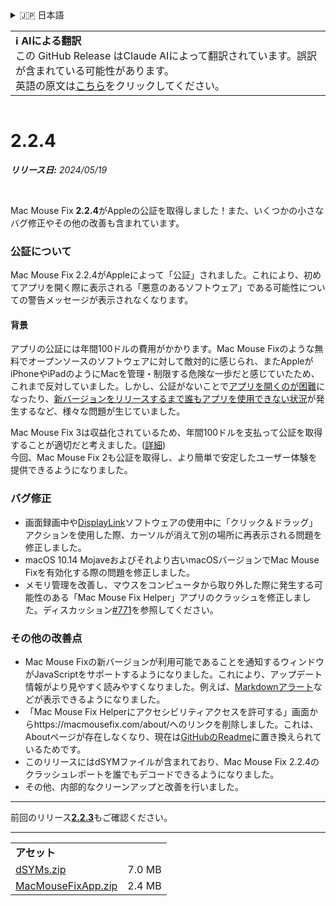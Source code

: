 <details>
<summary>🇯🇵 日本語</summary>

[🇬🇧 English (GitHub)](https://github.com/noah-nuebling/mac-mouse-fix/releases/tag/2.2.4)\
[🇦🇩 Català](https://redirect.macmousefix.com/?target=mmf-release&tag=2.2.4&locale=ca)\
[🇩🇪 Deutsch](https://redirect.macmousefix.com/?target=mmf-release&tag=2.2.4&locale=de)\
[🇪🇸 Español](https://redirect.macmousefix.com/?target=mmf-release&tag=2.2.4&locale=es)\
[🇫🇷 Français](https://redirect.macmousefix.com/?target=mmf-release&tag=2.2.4&locale=fr)\
[🇮🇩 Indonesia](https://redirect.macmousefix.com/?target=mmf-release&tag=2.2.4&locale=id)\
[🇮🇹 Italiano](https://redirect.macmousefix.com/?target=mmf-release&tag=2.2.4&locale=it)\
[🇭🇺 Magyar](https://redirect.macmousefix.com/?target=mmf-release&tag=2.2.4&locale=hu)\
[🇳🇱 Nederlands](https://redirect.macmousefix.com/?target=mmf-release&tag=2.2.4&locale=nl)\
[🇵🇱 Polski](https://redirect.macmousefix.com/?target=mmf-release&tag=2.2.4&locale=pl)\
[🇧🇷 Português (Brasil)](https://redirect.macmousefix.com/?target=mmf-release&tag=2.2.4&locale=pt-BR)\
[🇵🇹 Português (Portugal)](https://redirect.macmousefix.com/?target=mmf-release&tag=2.2.4&locale=pt-PT)\
[🇷🇴 Română](https://redirect.macmousefix.com/?target=mmf-release&tag=2.2.4&locale=ro)\
[🇸🇪 Svenska](https://redirect.macmousefix.com/?target=mmf-release&tag=2.2.4&locale=sv)\
[🇻🇳 Tiếng Việt](https://redirect.macmousefix.com/?target=mmf-release&tag=2.2.4&locale=vi)\
[🇹🇷 Türkçe](https://redirect.macmousefix.com/?target=mmf-release&tag=2.2.4&locale=tr)\
[🇨🇿 Čeština](https://redirect.macmousefix.com/?target=mmf-release&tag=2.2.4&locale=cs)\
[🇬🇷 Ελληνικά](https://redirect.macmousefix.com/?target=mmf-release&tag=2.2.4&locale=el)\
[🇷🇺 Русский](https://redirect.macmousefix.com/?target=mmf-release&tag=2.2.4&locale=ru)\
[🇺🇦 Українська](https://redirect.macmousefix.com/?target=mmf-release&tag=2.2.4&locale=uk)\
[🇮🇱 עברית](https://redirect.macmousefix.com/?target=mmf-release&tag=2.2.4&locale=he)\
[🇸🇦 العربية](https://redirect.macmousefix.com/?target=mmf-release&tag=2.2.4&locale=ar)\
[🇮🇳 हिन्दी](https://redirect.macmousefix.com/?target=mmf-release&tag=2.2.4&locale=hi)\
[🇹🇭 ไทย](https://redirect.macmousefix.com/?target=mmf-release&tag=2.2.4&locale=th)\
[🇨🇳 中文 (简体)](https://redirect.macmousefix.com/?target=mmf-release&tag=2.2.4&locale=zh-Hans)\
[🇨🇳 中文 (繁體)](https://redirect.macmousefix.com/?target=mmf-release&tag=2.2.4&locale=zh-Hant)\
[🇭🇰 中文（香港)](https://redirect.macmousefix.com/?target=mmf-release&tag=2.2.4&locale=zh-HK)\
**🇯🇵 日本語**\
[🇰🇷 한국어](https://redirect.macmousefix.com/?target=mmf-release&tag=2.2.4&locale=ko)\
[Help translate Mac Mouse Fix to different languages!](https://github.com/noah-nuebling/mac-mouse-fix/discussions/731)
</details>
<table align=><td>
<b>ℹ️ AIによる翻訳</b><br>
この GitHub Release はClaude AIによって翻訳されています。誤訳が含まれている可能性があります。<br>
英語の原文は<a href="https://github.com/noah-nuebling/mac-mouse-fix/releases/tag/2.2.4">こちら</a>をクリックしてください。
</td></table>

<table></table>

# 2.2.4
***リリース日:** 2024/05/19*

<br>

Mac Mouse Fix **2.2.4**がAppleの公証を取得しました！また、いくつかの小さなバグ修正やその他の改善も含まれています。

### **公証について**

Mac Mouse Fix 2.2.4がAppleによって「公証」されました。これにより、初めてアプリを開く際に表示される「悪意のあるソフトウェア」である可能性についての警告メッセージが表示されなくなります。

#### 背景

アプリの公証には年間100ドルの費用がかかります。Mac Mouse Fixのような無料でオープンソースのソフトウェアに対して敵対的に感じられ、またAppleがiPhoneやiPadのようにMacを管理・制限する危険な一歩だと感じていたため、これまで反対していました。しかし、公証がないことで[アプリを開くのが困難](https://github.com/noah-nuebling/mac-mouse-fix/discussions/114)になったり、[新バージョンをリリースするまで誰もアプリを使用できない状況](https://github.com/noah-nuebling/mac-mouse-fix/issues/95)が発生するなど、様々な問題が生じていました。

Mac Mouse Fix 3は収益化されているため、年間100ドルを支払って公証を取得することが適切だと考えました。([詳細](https://redirect.macmousefix.com/?target=mmf-release&tag=3.0.0&locale=ja)) \
今回、Mac Mouse Fix 2も公証を取得し、より簡単で安定したユーザー体験を提供できるようになりました。

### **バグ修正**

- 画面録画中や[DisplayLink](https://www.synaptics.com/products/displaylink-graphics)ソフトウェアの使用中に「クリック＆ドラッグ」アクションを使用した際、カーソルが消えて別の場所に再表示される問題を修正しました。
- macOS 10.14 Mojaveおよびそれより古いmacOSバージョンでMac Mouse Fixを有効化する際の問題を修正しました。
- メモリ管理を改善し、マウスをコンピュータから取り外した際に発生する可能性のある「Mac Mouse Fix Helper」アプリのクラッシュを修正しました。ディスカッション[#771](https://github.com/noah-nuebling/mac-mouse-fix/discussions/771)を参照してください。

### **その他の改善点**

- Mac Mouse Fixの新バージョンが利用可能であることを通知するウィンドウがJavaScriptをサポートするようになりました。これにより、アップデート情報がより見やすく読みやすくなりました。例えば、[Markdownアラート](https://github.com/orgs/community/discussions/16925)などが表示できるようになりました。
- 「Mac Mouse Fix Helperにアクセシビリティアクセスを許可する」画面からhttps://macmousefix.com/about/へのリンクを削除しました。これは、Aboutページが存在しなくなり、現在は[GitHubのReadme](https://github.com/noah-nuebling/mac-mouse-fix)に置き換えられているためです。
- このリリースにはdSYMファイルが含まれており、Mac Mouse Fix 2.2.4のクラッシュレポートを誰でもデコードできるようになりました。
- その他、内部的なクリーンアップと改善を行いました。

---

前回のリリース[**2.2.3**](https://redirect.macmousefix.com/?target=mmf-release&tag=2.2.3&locale=ja)もご確認ください。

---

<table align="start">
<tr>
    <td colspan=2>
        <b>アセット</b>
    </td>
</tr>
<tr>
    <td><a href="https://github.com/noah-nuebling/mac-mouse-fix/releases/download/2.2.4/dSYMs.zip">dSYMs.zip</a></td>
    <td>7.0 MB</td>
</tr>
<tr>
    <td><a href="https://github.com/noah-nuebling/mac-mouse-fix/releases/download/2.2.4/MacMouseFixApp.zip">MacMouseFixApp.zip</a></td>
    <td>2.4 MB</td>
</tr>
</table>